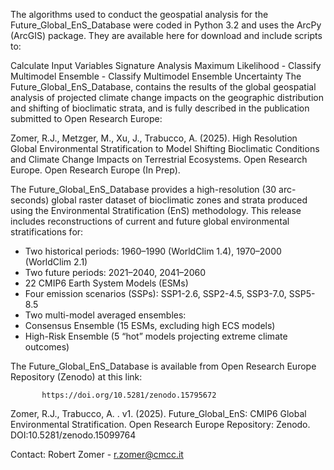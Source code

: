 The algorithms used to conduct the geospatial analysis for the Future_Global_EnS_Database were coded in Python 3.2 and uses the ArcPy (ArcGIS) package. They are available here for download and include scripts to:

Calculate Input Variables
Signature Analysis
Maximum Likelihood - Classify
Multimodel Ensemble - Classify
Multimodel Ensemble Uncertainty
The Future_Global_EnS_Database, contains the results of the global geospatial analysis of projected climate change impacts on the geographic distribution and shifting of bioclimatic strata, and is fully described in the publication submitted to Open Research Europe:

Zomer, R.J., Metzger, M., Xu, J., Trabucco, A. (2025). High Resolution Global Environmental Stratification to Model Shifting Bioclimatic Conditions and Climate Change Impacts on Terrestrial Ecosystems. Open Research Europe. Open Research Europe (In Prep).

The Future_Global_EnS_Database provides a high-resolution (30 arc-seconds) global raster dataset of bioclimatic zones and strata produced using the Environmental Stratification (EnS) methodology. This release includes reconstructions of current and future global environmental stratifications for:

- Two historical periods: 1960–1990 (WorldClim 1.4), 1970–2000 (WorldClim 2.1)
- Two future periods: 2021–2040, 2041–2060
- 22 CMIP6 Earth System Models (ESMs)
- Four emission scenarios (SSPs): SSP1-2.6, SSP2-4.5, SSP3-7.0, SSP5-8.5
- Two multi-model averaged ensembles:
- Consensus Ensemble (15 ESMs, excluding high ECS models)
- High-Risk Ensemble (5 “hot” models projecting extreme climate outcomes)

The Future_Global_EnS_Database is available from Open Research Europe Repository (Zenodo) at this link:

	       https://doi.org/10.5281/zenodo.15795672

Zomer, R.J., Trabucco, A. . v1. (2025). Future_Global_EnS: CMIP6 Global Environmental Stratification. Open Research Europe Repository: Zenodo. DOI:10.5281/zenodo.15099764

Contact: Robert Zomer - r.zomer@cmcc.it

